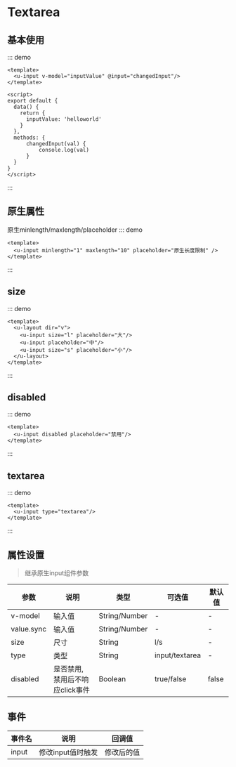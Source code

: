 # Textarea

## 基本使用

::: demo
```vue
<template>
  <u-input v-model="inputValue" @input="changedInput"/>
</template>

<script>
export default {
  data() {
    return {
      inputValue: 'helloworld'
    }
  },
  methods: {
      changedInput(val) {
          console.log(val)
      }
  }
}
</script>
```
:::

## 原生属性

原生minlength/maxlength/placeholder
::: demo
```vue
<template>
  <u-input minlength="1" maxlength="10" placeholder="原生长度限制" />
</template>
```
:::

## size
::: demo
```vue
<template>
  <u-layout dir="v">
    <u-input size="l" placeholder="大"/>
    <u-input placeholder="中"/>
    <u-input size="s" placeholder="小"/>
  </u-layout>
</template>
```
:::

## disabled

::: demo
```vue
<template>
  <u-input disabled placeholder="禁用"/>
</template>
```
:::

## textarea

::: demo
```vue
<template>
  <u-input type="textarea"/>
</template>
```
:::

## 属性设置
> 继承原生input组件参数

| 参数 | 说明 | 类型| 可选值| 默认值|
| --- | --- | --- | --- | --- |
| v-model | 输入值| String/Number| - | - |
| value.sync | 输入值| String/Number| - | - |
| size | 尺寸| String| l/s | - |
| type | 类型| String| input/textarea | - |
disabled | 是否禁用, 禁用后不响应click事件 | Boolean | true/false | false

## 事件
| 事件名| 说明| 回调值|
| -- | -- | -- |
| input| 修改input值时触发| 修改后的值|
